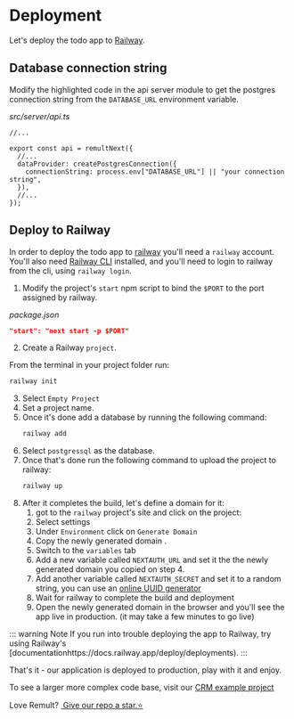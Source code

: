 # Deployment

Let's deploy the todo app to [Railway](https://railway.app/).

## Database connection string

Modify the highlighted code in the api server module to get the postgres connection string from the `DATABASE_URL` environment variable.

_src/server/api.ts_

```ts{5-8}
//...

export const api = remultNext({
  //...
  dataProvider: createPostgresConnection({
    connectionString: process.env["DATABASE_URL"] || "your connection string",
  }),
  //...
});
```

## Deploy to Railway

In order to deploy the todo app to [railway](https://railway.app/) you'll need a `railway` account. You'll also need [Railway CLI](https://docs.railway.app/develop/cli#npm) installed, and you'll need to login to railway from the cli, using `railway login`.

1. Modify the project's `start` npm script to bind the `$PORT` to the port assigned by railway.

_package.json_

```json
"start": "next start -p $PORT"
```

2. Create a Railway `project`.

From the terminal in your project folder run:
```sh
railway init
```
3. Select `Empty Project`
4. Set a project name.
5. Once it's done add a database by running the following command:
   ```sh
   railway add
   ```
6. Select `postgressql` as the database.
7. Once that's done run the following command to upload the project to railway:
   ```sh
   railway up
   ```
8. After it completes the build, let's define a domain for it:
   1. got to the `railway` project's site and click on the project:
   2. Select settings
   3. Under `Environment` click on `Generate Domain`
   4. Copy the newly generated domain .
   5. Switch to the `variables` tab
   6. Add a new variable called `NEXTAUTH_URL` and set it the the newly generated domain you copied on step 4.
   7. Add another variable called `NEXTAUTH_SECRET` and set it to a random string, you can use an [online UUID generator](https://www.uuidgenerator.net/)
   8. Wait for railway to complete the build and deployment
   9. Open the newly generated domain in the browser and you'll see the app live in production. (it may take a few minutes to go live)

::: warning Note
If you run into trouble deploying the app to Railway, try using Railway's [documentationhttps://docs.railway.app/deploy/deployments).
:::

That's it - our application is deployed to production, play with it and enjoy.

To see a larger more complex code base, visit our [CRM example project](https://www.github.com/remult/crm-demo)

Love Remult?&nbsp;<a href="https://github.com/remult/remult" target="_blank" rel="noopener"> Give our repo a star.⭐</a>
